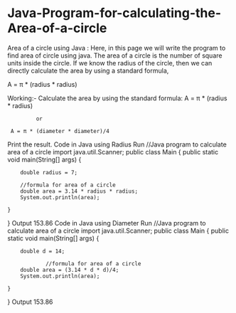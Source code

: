 # Java-Program-for-calculating-the-Area-of-a-circle

Area of a circle using Java :
Here, in this page we will write the program to find area of circle using java. The area of a circle is the number of square units inside the circle. If we know the radius of the circle, then we can directly calculate the area by using a standard formula, 

A = π * (radius * radius)



Working:-
Calculate the area by using the standard formula:
      A = π * (radius * radius)

             or

     A = π * (diameter * diameter)/4

Print the result.
Code in Java using Radius
Run
//Java program to calculate area of a circle
import java.util.Scanner;
public class Main
{
	public static void main(String[] args)
	{
			
		double radius = 7;			
		
        //formula for area of a circle
		double area = 3.14 * radius * radius;		
		System.out.println(area);
		
	}
}
Output
153.86
Code in Java using Diameter
Run
//Java program to calculate area of a circle
import java.util.Scanner;
public class Main
{
	public static void main(String[] args)
	{
			
		double d = 14;			
		
                //formula for area of a circle
		double area = (3.14 * d * d)/4;		
		System.out.println(area);
		
	}
}
Output
153.86
